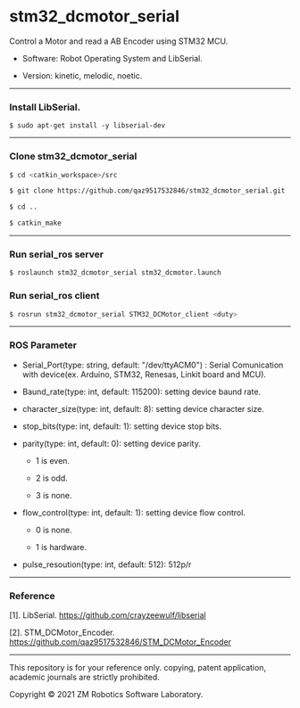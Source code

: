 # stm32_dcmotor_serial
Control a Motor and read a AB Encoder using STM32 MCU.

- Software: Robot Operating System and LibSerial.

- Version: kinetic, melodic, noetic.

------

###  Install LibSerial.

  ``` $ sudo apt-get install -y libserial-dev ```
  
------

### Clone stm32_dcmotor_serial

``` bash
$ cd <catkin_workspace>/src
```

``` bash
$ git clone https://github.com/qaz9517532846/stm32_dcmotor_serial.git
```

``` bash
$ cd ..
```

``` bash
$ catkin_make
```

------

### Run serial_ros server

``` bash
$ roslaunch stm32_dcmotor_serial stm32_dcmotor.launch
```

### Run serial_ros client

``` bash
$ rosrun stm32_dcmotor_serial STM32_DCMotor_client <duty>
```

------

### ROS Parameter

- Serial_Port(type: string, default: "/dev/ttyACM0") : Serial Comunication with device(ex. Arduino, STM32, Renesas, Linkit board and MCU).

- Baund_rate(type: int, default: 115200): setting device baund rate.

- character_size(type: int, default: 8): setting device character size.

- stop_bits(type: int, default: 1): setting device stop bits.

- parity(type: int, default: 0): setting device parity.

   - 1 is even.

   - 2 is odd.

   - 3 is none.

- flow_control(type: int, default: 1): setting device flow control.

   - 0 is none.

   - 1 is hardware.

- pulse_resoution(type: int, default: 512): 512p/r

------

### Reference

[1]. LibSerial. https://github.com/crayzeewulf/libserial

[2]. STM_DCMotor_Encoder. https://github.com/qaz9517532846/STM_DCMotor_Encoder

------

This repository is for your reference only. copying, patent application, academic journals are strictly prohibited.

Copyright © 2021 ZM Robotics Software Laboratory.
